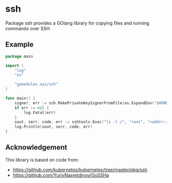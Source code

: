 # ssh

Package ssh provides a GOlang library for copying files and running commands over SSH

## Example

```go
package main

import (
	"log"
	"os"

	"gomodules.xyz/ssh"
)

func main() {
	signer, err := ssh.MakePrivateKeySignerFromFile(os.ExpandEnv("$HOME/.ssh/id_rsa"))
	if err != nil {
		log.Fatal(err)
	}
	sout, serr, code, err := sshtools.Exec("ls -l /", "root", "<addr>:<port>", signer)
	log.Println(sout, serr, code, err)
}
```

## Acknowledgement

This library is based on code from:

- https://github.com/kubernetes/kubernetes/tree/master/pkg/ssh
- https://github.com/YuriyNasretdinov/GoSSHa

